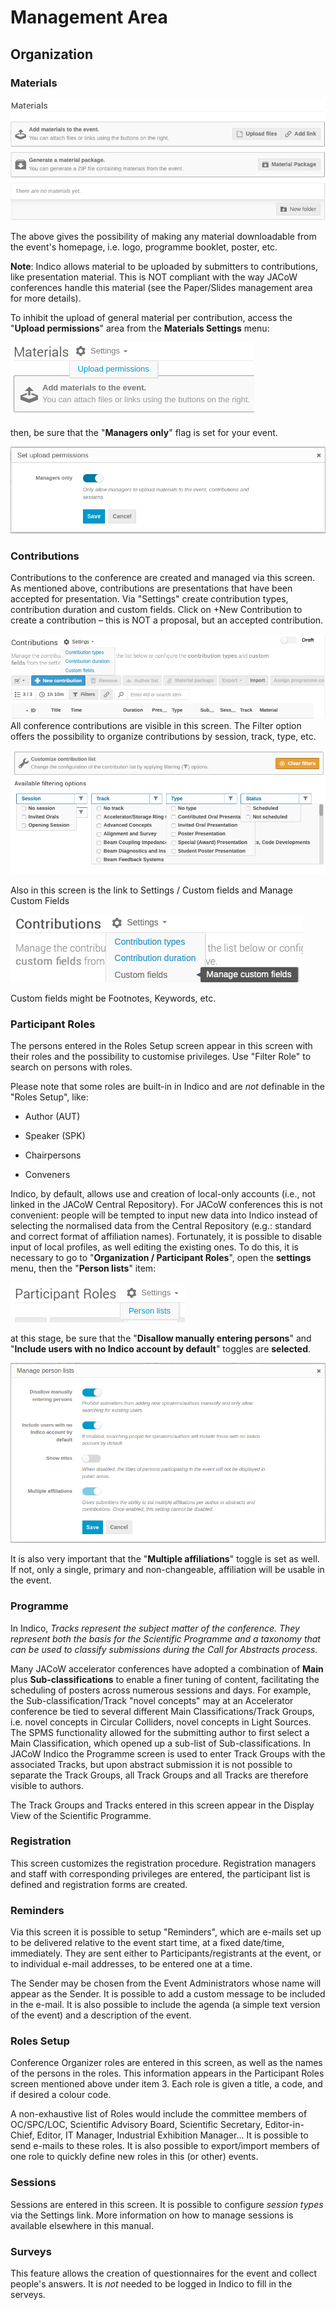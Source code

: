 # Management Area

## Organization

### Materials

![](img/materials.png)

The above gives the possibility of making any material downloadable from the event's homepage, i.e. logo, programme booklet, poster, etc.

**Note**: Indico allows material to be uploaded by submitters to contributions, like presentation material. This is NOT compliant with the way JACoW conferences handle this material (see the Paper/Slides management area for more details).

To inhibit the upload of general material per contribution, access the "**Upload permissions**" area from the **Materials Settings** menu:

![](img/materials_settings.png)

then, be sure that the "**Managers only**" flag is set for your event.

![](img/upload_permissions.png)

### Contributions

Contributions to the conference are created and managed
via this screen. As mentioned above, contributions are
presentations that have been accepted for presentation.
Via "Settings" create contribution types, contribution
duration and custom fields. Click on +New Contribution
to create a contribution – this is NOT a proposal, but an
accepted contribution.

![](img/contributions.png)
All conference contributions are visible in this screen.
The Filter option offers the possibility to organize
contributions by session, track, type, etc.

![](img/contributions_filter.png)

Also in this screen is the link to Settings / Custom fields and Manage Custom Fields

![](img/contributions_custom_fields.png)

Custom fields might be Footnotes, Keywords, etc.

### Participant Roles

The persons entered in the Roles Setup screen appear in this screen with their roles and the possibility to customise privileges. Use "Filter Role" to search on persons with roles.

Please note that some roles are built-in in Indico and are *not* definable in the "Roles Setup", like:

- Author (AUT)

- Speaker (SPK)

- Chairpersons

- Conveners

Indico, by default, allows use and creation of local-only accounts (i.e., not linked in the JACoW Central Repository). For JACoW conferences this is not convenient: people will be tempted to input new data into Indico instead of selecting the normalised data from the Central Repository (e.g.: standard and correct format of affiliation names). Fortunately, it is possible to disable input of local profiles, as well editing the existing ones. To do this, it is necessary to go to "**Organization / Participant Roles**", open the **settings** menu, then the "**Person lists**" item:

![](img/persons_list.png)

at this stage, be sure that the "**Disallow manually entering persons**" and "**Include users with no Indico account by default**" toggles are **selected**.

![](img/disable_manual_person_entry.png)

It is also very important that the "**Multiple affiliations**" toggle is set as well. If not, only a single, primary and non-changeable, affiliation will be usable in the event.

### Programme

In Indico, *Tracks represent the subject matter of the
conference. They represent both the basis for the
Scientific Programme and a taxonomy that can be used to
classify submissions during the Call for Abstracts
process.*

Many JACoW accelerator conferences have adopted a
combination of **Main** plus **Sub-classifications** to enable a
finer tuning of content, facilitating the scheduling of
posters across numerous sessions and days. For example,
the Sub-classification/Track "novel concepts" may at an
Accelerator conference be tied to several different Main
Classifications/Track Groups, i.e. novel concepts in
Circular Colliders, novel concepts in Light Sources.
The SPMS functionality allowed for the submitting author
to first select a Main Classification, which opened up a
sub-list of Sub-classifications.
In JACoW Indico the Programme screen is used to enter
Track Groups with the associated Tracks, but upon
abstract submission it is not possible to separate the Track
Groups, all Track Groups and all Tracks are therefore
visible to authors. 

The Track Groups and Tracks entered in this screen
appear in the Display View of the Scientific Programme.

### Registration

This screen customizes the registration procedure.
Registration managers and staff with corresponding
privileges are entered, the participant list is defined and
registration forms are created.

### Reminders

Via this screen it is possible to setup "Reminders", which
are e-mails set up to be delivered relative to the event start
time, at a fixed date/time, immediately. They are sent
either to Participants/registrants at the event, or to
individual e-mail addresses, to be entered one at a time.

The Sender may be chosen from the Event Administrators
whose name will appear as the Sender. It is possible to
add a custom message to be included in the e-mail. It is
also possible to include the agenda (a simple text version
of the event) and a description of the event.

### Roles Setup

Conference Organizer roles are entered in this screen, as
well as the names of the persons in the roles. This
information appears in the Participant Roles screen
mentioned above under item 3. Each role is given a title, a
code, and if desired a colour code.

A non-exhaustive list of Roles would include the
committee members of OC/SPC/LOC, Scientific
Advisory Board, Scientific Secretary, Editor-in-Chief,
Editor, IT Manager, Industrial Exhibition Manager... 
It is possible to send e-mails to these roles. It is also
possible to export/import members of one role to quickly define new roles in this (or other) events.

### Sessions

Sessions are entered in this screen. It is possible to
configure *session types* via the Settings link. More information on how to manage sessions is available elsewhere in this manual.

### Surveys

This feature allows the creation of questionnaires for the event and collect people's answers. It is *not* needed to be logged in Indico to fill in the serveys.
